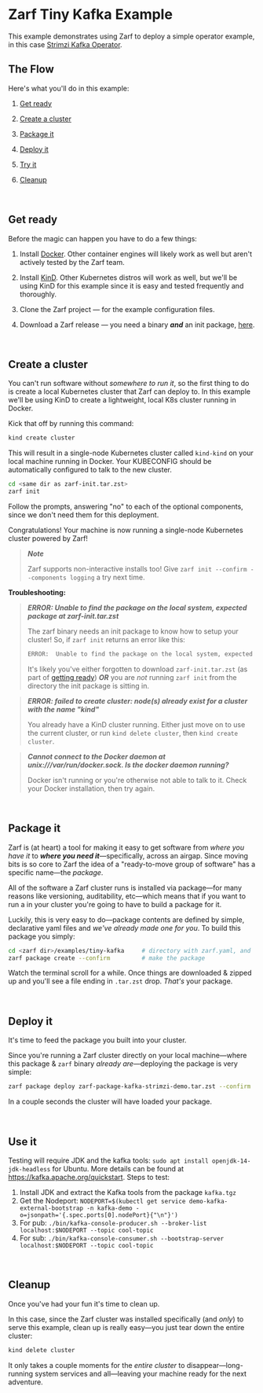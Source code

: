 # Zarf Tiny Kafka Example

This example demonstrates using Zarf to deploy a simple operator example, in this case [Strimzi Kafka Operator](https://strimzi.io/).

## The Flow

Here's what you'll do in this example:

1. [Get ready](#get-ready)

1. [Create a cluster](#create-a-cluster)

1. [Package it](#package-it)

1. [Deploy it](#deploy-it)

1. [Try it](#try-it)

1. [Cleanup](#cleanup)

&nbsp;

## Get ready

Before the magic can happen you have to do a few things:

1. Install [Docker](https://docs.docker.com/get-docker/). Other container engines will likely work as well but aren't actively tested by the Zarf team.

2. Install [KinD](https://github.com/kubernetes-sigs/kind). Other Kubernetes distros will work as well, but we'll be using KinD for this example since it is easy and tested frequently and thoroughly.

3. Clone the Zarf project &mdash; for the example configuration files.

4. Download a Zarf release &mdash; you need a binary _**and**_ an init package, [here](../../docs/workstation.md#just-gimmie-zarf).

&nbsp;

## Create a cluster

You can't run software without _somewhere to run it_, so the first thing to do is create a local Kubernetes cluster that Zarf can deploy to. In this example we'll be using KinD to create a lightweight, local K8s cluster running in Docker.

Kick that off by running this command:

```sh
kind create cluster
```

This will result in a single-node Kubernetes cluster called `kind-kind` on your local machine running in Docker. Your KUBECONFIG should be automatically configured to talk to the new cluster.

```sh
cd <same dir as zarf-init.tar.zst>
zarf init
```

Follow the prompts, answering "no" to each of the optional components, since we don't need them for this deployment.

Congratulations! Your machine is now running a single-node Kubernetes cluster powered by Zarf!

> _**Note**_
>
> Zarf supports non-interactive installs too! Give `zarf init --confirm --components logging` a try next time.

**Troubleshooting:**

> _**ERROR: Unable to find the package on the local system, expected package at zarf-init.tar.zst**_
>
> The zarf binary needs an init package to know how to setup your cluster! So, if `zarf init` returns an error like this:
>
> ```sh
> ERROR:  Unable to find the package on the local system, expected package at zarf-init.tar.zst
> ```
>
> It's likely you've either forgotten to download `zarf-init.tar.zst` (as part of [getting ready](#get-ready)) _**OR**_ you are _not_ running `zarf init` from the directory the init package is sitting in.

> _**ERROR: failed to create cluster: node(s) already exist for a cluster with the name "kind"**_
>
> You already have a KinD cluster running. Either just move on to use the current cluster, or run `kind delete cluster`, then `kind create cluster`.

> _**Cannot connect to the Docker daemon at unix:///var/run/docker.sock. Is the docker daemon running?**_
>
> Docker isn't running or you're otherwise not able to talk to it. Check your Docker installation, then try again.

&nbsp;

## Package it

Zarf is (at heart) a tool for making it easy to get software from _where you have it_ to _**where you need it**_&mdash;specifically, across an airgap. Since moving bits is so core to Zarf the idea of a "ready-to-move group of software" has a specific name&mdash;the _package_.

All of the software a Zarf cluster runs is installed via package&mdash;for many reasons like versioning, auditability, etc&mdash;which means that if you want to run a in your cluster you're going to have to build a package for it.

Luckily, this is very easy to do&mdash;package contents are defined by simple, declarative yaml files and _we've already made one for you_. To build this package you simply:

```sh
cd <zarf dir>/examples/tiny-kafka     # directory with zarf.yaml, and
zarf package create --confirm         # make the package
```

Watch the terminal scroll for a while. Once things are downloaded & zipped up and you'll see a file ending in `.tar.zst` drop. _That's_ your package.

&nbsp;

## Deploy it

It's time to feed the package you built into your cluster.

Since you're running a Zarf cluster directly on your local machine&mdash;where this package & `zarf` binary _already are_&mdash;deploying the package is very simple:

```sh
zarf package deploy zarf-package-kafka-strimzi-demo.tar.zst --confirm
```

In a couple seconds the cluster will have loaded your package.

&nbsp;

## Use it

Testing will require JDK and the kafka tools: `sudo apt install openjdk-14-jdk-headless` for Ubuntu. More details can be found at https://kafka.apache.org/quickstart. Steps to test:

1. Install JDK and extract the Kafka tools from the package `kafka.tgz`
2. Get the Nodeport: `NODEPORT=$(kubectl get service demo-kafka-external-bootstrap -n kafka-demo -o=jsonpath='{.spec.ports[0].nodePort}{"\n"}')`
3. For pub: `./bin/kafka-console-producer.sh --broker-list localhost:$NODEPORT --topic cool-topic`
4. For sub: `./bin/kafka-console-consumer.sh --bootstrap-server localhost:$NODEPORT --topic cool-topic`

&nbsp;

## Cleanup

Once you've had your fun it's time to clean up.

In this case, since the Zarf cluster was installed specifically (and _only_) to serve this example, clean up is really easy&mdash;you just tear down the entire cluster:

```sh
kind delete cluster
```

It only takes a couple moments for the _entire cluster_ to disappear&mdash;long-running system services and all&mdash;leaving your machine ready for the next adventure.
